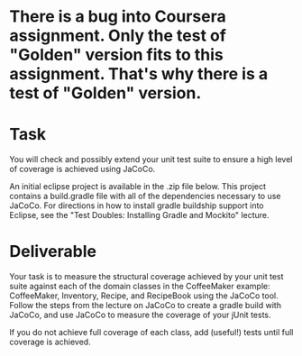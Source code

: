 # There is a bug into Coursera assignment. Only the test of "Golden" version fits to this assignment. That's why there is a test of "Golden" version.

# Task

You will check and possibly extend your unit test suite to ensure a high level of coverage is achieved using JaCoCo.  

An initial eclipse project is available in the .zip file below.  This project contains a build.gradle file with all of the dependencies necessary to use JaCoCo.  For directions in how to install gradle buildship support into Eclipse, see the "Test Doubles: Installing Gradle and Mockito" lecture.

# Deliverable

Your task is to measure the structural coverage achieved by your unit test suite against each of the domain classes in the CoffeeMaker example: CoffeeMaker, Inventory, Recipe, and RecipeBook using the JaCoCo tool.  Follow the steps from the lecture on JaCoCo to create a gradle build with JaCoCo, and use JaCoCo to measure the coverage of your jUnit tests.  

If you do not achieve full coverage of each class, add (useful!) tests until full coverage is achieved.
